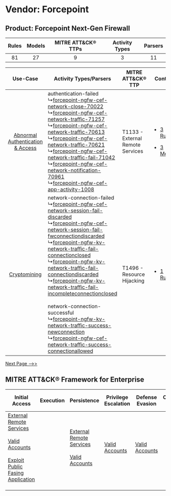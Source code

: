 Vendor: Forcepoint
==================
Product: Forcepoint Next-Gen Firewall
-------------------------------------
| Rules | Models | MITRE ATT&CK® TTPs | Activity Types | Parsers |
|:-----:|:------:|:------------------:|:--------------:|:-------:|
|  81   |   27   |         9          |       3        |   11    |

|    Use-Case    | Activity Types/Parsers    | MITRE ATT&CK® TTP    | Content    |
|:----:| ---- | ---- | ---- |
| [Abnormal Authentication & Access](../../../UseCases/uc_abnormal_authentication_&_access.md) |  authentication-failed<br> ↳[forcepoint-ngfw-cef-network-close-70022](Ps/pC_forcepointngfwcefnetworkclose70022.md)<br> ↳[forcepoint-ngfw-cef-network-traffic-71257](Ps/pC_forcepointngfwcefnetworktraffic71257.md)<br> ↳[forcepoint-ngfw-cef-network-traffic-70613](Ps/pC_forcepointngfwcefnetworktraffic70613.md)<br> ↳[forcepoint-ngfw-cef-network-traffic-70621](Ps/pC_forcepointngfwcefnetworktraffic70621.md)<br> ↳[forcepoint-ngfw-cef-network-traffic-fail-71042](Ps/pC_forcepointngfwcefnetworktrafficfail71042.md)<br> ↳[forcepoint-ngfw-cef-network-notification-70961](Ps/pC_forcepointngfwcefnetworknotification70961.md)<br> ↳[forcepoint-ngfw-cef-app-activity-1008](Ps/pC_forcepointngfwcefappactivity1008.md)<br>    | T1133 - External Remote Services<br> | [<ul><li>3 Rules</li></ul><ul><li>3 Models</li></ul>](RM/r_m_forcepoint_forcepoint_next-gen_firewall_Abnormal_Authentication_&_Access.md) |
|    [Cryptomining](../../../UseCases/uc_cryptomining.md)    |  network-connection-failed<br> ↳[forcepoint-ngfw-cef-network-session-fail-discarded](Ps/pC_forcepointngfwcefnetworksessionfaildiscarded.md)<br> ↳[forcepoint-ngfw-cef-network-session-fail-fwconnectiondiscarded](Ps/pC_forcepointngfwcefnetworksessionfailfwconnectiondiscarded.md)<br> ↳[forcepoint-ngfw-kv-network-traffic-fail-connectionclosed](Ps/pC_forcepointngfwkvnetworktrafficfailconnectionclosed.md)<br> ↳[forcepoint-ngfw-kv-network-traffic-fail-connectiondiscarded](Ps/pC_forcepointngfwkvnetworktrafficfailconnectiondiscarded.md)<br> ↳[forcepoint-ngfw-kv-network-traffic-fail-incompleteconnectionclosed](Ps/pC_forcepointngfwkvnetworktrafficfailincompleteconnectionclosed.md)<br><br> network-connection-successful<br> ↳[forcepoint-ngfw-kv-network-traffic-success-newconnection](Ps/pC_forcepointngfwkvnetworktrafficsuccessnewconnection.md)<br> ↳[forcepoint-ngfw-cef-network-traffic-success-connectionallowed](Ps/pC_forcepointngfwcefnetworktrafficsuccessconnectionallowed.md)<br> | T1496 - Resource Hijacking<br>       | [<ul><li>1 Rules</li></ul>](RM/r_m_forcepoint_forcepoint_next-gen_firewall_Cryptomining.md)    |
[Next Page -->>](2_ds_forcepoint_forcepoint_next-gen_firewall.md)

MITRE ATT&CK® Framework for Enterprise
--------------------------------------
| Initial Access                                                                                                                                                                                                                         | Execution | Persistence                                                                                                                                      | Privilege Escalation                                                | Defense Evasion                                                     | Credential Access | Discovery | Lateral Movement | Collection | Command and Control                                                                                                                                                                                                      | Exfiltration                                                                                | Impact                                                                  |
| -------------------------------------------------------------------------------------------------------------------------------------------------------------------------------------------------------------------------------------- | --------- | ------------------------------------------------------------------------------------------------------------------------------------------------ | ------------------------------------------------------------------- | ------------------------------------------------------------------- | ----------------- | --------- | ---------------- | ---------- | ------------------------------------------------------------------------------------------------------------------------------------------------------------------------------------------------------------------------ | ------------------------------------------------------------------------------------------- | ----------------------------------------------------------------------- |
| [External Remote Services](https://attack.mitre.org/techniques/T1133)<br><br>[Valid Accounts](https://attack.mitre.org/techniques/T1078)<br><br>[Exploit Public Fasing Application](https://attack.mitre.org/techniques/T1190)<br><br> |           | [External Remote Services](https://attack.mitre.org/techniques/T1133)<br><br>[Valid Accounts](https://attack.mitre.org/techniques/T1078)<br><br> | [Valid Accounts](https://attack.mitre.org/techniques/T1078)<br><br> | [Valid Accounts](https://attack.mitre.org/techniques/T1078)<br><br> |                   |           |                  |            | [Proxy: Multi-hop Proxy](https://attack.mitre.org/techniques/T1090/003)<br><br>[Application Layer Protocol](https://attack.mitre.org/techniques/T1071)<br><br>[Proxy](https://attack.mitre.org/techniques/T1090)<br><br> | [Exfiltration Over Alternative Protocol](https://attack.mitre.org/techniques/T1048)<br><br> | [Resource Hijacking](https://attack.mitre.org/techniques/T1496)<br><br> |